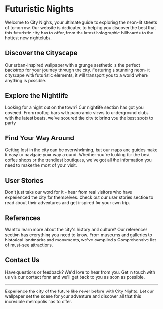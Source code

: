 <!--font:Exo 2-->

# Futuristic Nights

Welcome to City Nights, your ultimate guide to exploring the neon-lit streets of tomorrow. Our website is dedicated to helping you discover the best that this futuristic city has to offer, from the latest holographic billboards to the hottest new nightclubs.

## Discover the Cityscape

Our urban-inspired wallpaper with a grunge aesthetic is the perfect backdrop for your journey through the city. Featuring a stunning neon-lit cityscape with futuristic elements, it will transport you to a world where anything is possible.

## Explore the Nightlife

Looking for a night out on the town? Our nightlife section has got you covered. From rooftop bars with panoramic views to underground clubs with the latest beats, we've scoured the city to bring you the best spots to party.

## Find Your Way Around

Getting lost in the city can be overwhelming, but our maps and guides make it easy to navigate your way around. Whether you're looking for the best coffee shops or the trendiest boutiques, we've got all the information you need to make the most of your visit.

## User Stories

Don't just take our word for it – hear from real visitors who have experienced the city for themselves. Check out our user stories section to read about their adventures and get inspired for your own trip.

## References

Want to learn more about the city's history and culture? Our references section has everything you need to know. From museums and galleries to historical landmarks and monuments, we've compiled a Com<wbr>pre<wbr>hen<wbr>sive list of must-see attractions.

## Contact Us

Have questions or feedback? We'd love to hear from you. Get in touch with us via our contact form and we'll get back to you as soon as possible.

---

Experience the city of the future like never before with City Nights. Let our wallpaper set the scene for your adventure and discover all that this incredible metropolis has to offer.

<!--

Write me content for website with wallpaper which alt text is:

"An urban-inspired wallpaper with a grunge aesthetic, featuring a neon-lit cityscape with futuristic elements such as holographic billboards."

The name/title of the page should not be 1:1 copy of the alt text but rather a real content of the website which is using this wallpaper.

- Use markdown format
- Start with heading
- Heading should be short and concise
- The content should look like a real website
- The website should not be about the wallpaper, wallpaper is just a related background
- Heading should be contain work "wallpaper" or "background"
- Include real sections like references, contact, user stories, etc. use things relevant to the page purpose.
- Feel free to use structure like headings, bullets, numbering, blockquotes, paragraphs, horizontal lines, etc.
- You can use formatting like bold or _italic_
- You can include UTF-8 emojis
- Links should be only #hash anchors (and you can refer to the document itself)
- Do not include images


---


# City Nights: A Futuristic Adventure

Welcome to City Nights, your ultimate guide to exploring the neon-lit streets of tomorrow. Our website is dedicated to helping you discover the best that this futuristic city has to offer, from the latest holographic billboards to the hottest new nightclubs.

## Discover the Cityscape

Our urban-inspired wallpaper with a grunge aesthetic is the perfect backdrop for your journey through the city. Featuring a stunning neon-lit cityscape with futuristic elements, it will transport you to a world where anything is possible.

## Explore the Nightlife

Looking for a night out on the town? Our nightlife section has got you covered. From rooftop bars with panoramic views to underground clubs with the latest beats, we've scoured the city to bring you the best spots to party.

## Find Your Way Around

Getting lost in the city can be overwhelming, but our maps and guides make it easy to navigate your way around. Whether you're looking for the best coffee shops or the trendiest boutiques, we've got all the information you need to make the most of your visit.

## User Stories

Don't just take our word for it – hear from real visitors who have experienced the city for themselves. Check out our user stories section to read about their adventures and get inspired for your own trip.

## References

Want to learn more about the city's history and culture? Our references section has everything you need to know. From museums and galleries to historical landmarks and monuments, we've compiled a Com<wbr>pre<wbr>hen<wbr>sive list of must-see attractions.

## Contact Us

Have questions or feedback? We'd love to hear from you. Get in touch with us via our contact form and we'll get back to you as soon as possible.

---

Experience the city of the future like never before with City Nights. Let our wallpaper set the scene for your adventure and discover all that this incredible metropolis has to offer.

-->
